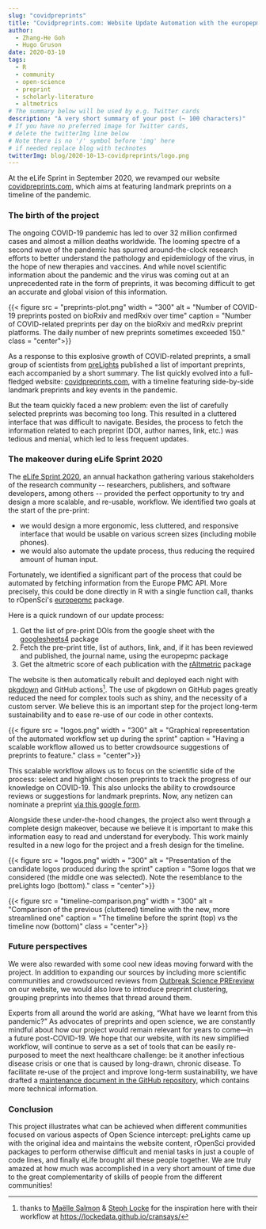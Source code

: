 ```yaml
---
slug: "covidpreprints"
title: "Covidpreprints.com: Website Update Automation with the europepmc and rAltmetric packages"
author:
  - Zhang-He Goh
  - Hugo Gruson
date: 2020-03-10
tags:
  - R
  - community
  - open-science
  - preprint
  - scholarly-literature
  - altmetrics
# The summary below will be used by e.g. Twitter cards
description: "A very short summary of your post (~ 100 characters)"
# If you have no preferred image for Twitter cards, 
# delete the twitterImg line below
# Note there is no '/' symbol before 'img' here
# if needed replace blog with technotes
twitterImg: blog/2020-10-13-covidpreprints/logo.png
---
```


At the eLife Sprint in September 2020, we revamped our website [covidpreprints.com](https://covidpreprints.com/), which aims at featuring landmark preprints on a timeline of the pandemic. 
 
### The birth of the project

The ongoing COVID-19 pandemic has led to over 32 million confirmed cases and almost a million deaths worldwide. The looming spectre of a second wave of the pandemic has spurred around-the-clock research efforts to better understand the pathology and epidemiology of the virus, in the hope of new therapies and vaccines.
And while novel scientific information about the pandemic and the virus was coming out at an unprecedented rate in the form of preprints, it was becoming difficult to get an accurate and global vision of this information.

{{< figure src = "preprints-plot.png" width = "300" alt = "Number of COVID-19 preprints posted on bioRxiv and medRxiv over time" caption = "Number of COVID-related preprints per day on the bioRxiv and medRxiv preprint platforms. The daily number of new preprints sometimes exceeded 150." class = "center">}}

As a response to this explosive growth of COVID-related preprints, a small group of scientists from [preLights](https://prelights.biologists.com/) published a list of important preprints, each accompanied by a short summary. The list quickly evolved into a full-fledged website: [covidpreprints.com](https://covidpreprints.com/), with a timeline featuring side-by-side landmark preprints and key events in the pandemic.

But the team quickly faced a new problem: even the list of carefully selected preprints was becoming too long. This resulted in a cluttered interface that was difficult to navigate. Besides, the process to fetch the information related to each preprint (DOI, author names, link, etc.) was tedious and menial, which led to less frequent updates.

### The makeover during eLife Sprint 2020

The [eLife Sprint 2020](https://sprint.elifesciences.org/), an annual hackathon gathering various stakeholders of the research community -- researchers, publishers, and software developers, among others -- provided the perfect opportunity to try and design a more scalable, and re-usable, workflow. We identified two goals at the start of the pre-print:

- we would design a more ergonomic, less cluttered, and responsive interface that would be usable on various screen sizes (including mobile phones).
- we would also automate the update process, thus reducing the required amount of human input.

Fortunately, we identified a significant part of the process that could be automated by fetching information from the Europe PMC API. More precisely, this could be done directly in R with a single function call, thanks to rOpenSci's [europepmc](https://docs.ropensci.org/europepmc/) package.

Here is a quick rundown of our update process:

1. Get the list of pre-print DOIs from the google sheet with the [googlesheets4](https://googlesheets4.tidyverse.org/) package
1. Fetch the pre-print title, list of authors, link, and, if it has been reviewed and published, the journal name, using the europepmc package
1. Get the altmetric score of each publication with the [rAltmetric](https://docs.ropensci.org/rAltmetric/) package 

The website is then automatically rebuilt and deployed each night with [pkgdown](https://pkgdown.r-lib.org/) and GitHub actions[^1]. The use of pkgdown on GitHub pages greatly reduced the need for complex tools such as shiny, and the necessity of a custom server. We believe this is an important step for the project long-term sustainability and to ease re-use of our code in other contexts.

[^1]: thanks to [Maëlle Salmon](/author/ma%C3%ABlle-salmon/) & [Steph Locke](/author/stephanie-locke/) for the inspiration here with their workflow at <https://lockedata.github.io/cransays/>

{{< figure src = "logos.png" width = "300" alt = "Graphical representation of the automated workflow set up during the sprint" caption = "Having a scalable workflow allowed us to better crowdsource suggestions of preprints to feature." class = "center">}}


This scalable workflow allows us to focus on the scientific side of the process: select and highlight chosen preprints to track the progress of our knowledge on COVID-19. This also unlocks the ability to crowdsource reviews or suggestions for landmark preprints. Now, any netizen can nominate a preprint [via this google form](https://docs.google.com/forms/d/e/1FAIpQLSfRuZegczktW7SCmkopVZLNL7k0IHrEuoPRdAn6czTNxkM_xQ/viewform).

Alongside these under-the-hood changes, the project also went through a complete design makeover, because we believe it is important to make this information easy to read and understand for everybody. This work mainly resulted in a new logo for the project and a fresh design for the timeline.

{{< figure src = "logos.png" width = "300" alt = "Presentation of the candidate logos produced during the sprint" caption = "Some logos that we considered (the middle one was selected). Note the resemblance to the preLights logo (bottom)." class = "center">}}

{{< figure src = "timeline-comparison.png" width = "300" alt = "Comparison of the previous (cluttered) timeline with the new, more streamlined one" caption = "The timeline before the sprint (top) vs the timeline now (bottom)" class = "center">}}

### Future perspectives

We were also rewarded with some cool new ideas moving forward with the project. In addition to expanding our sources by including more scientific communities and crowdsourced reviews from [Outbreak Science PREreview](https://outbreaksci.prereview.org) on our website, we would also love to introduce preprint clustering, grouping preprints into themes that thread around them.
 
Experts from all around the world are asking, “What have we learnt from this pandemic?” As advocates of preprints and open science, we are constantly mindful about how our project would remain relevant for years to come—in a future post-COVID-19. We hope that our website, with its new simplified workflow, will continue to serve as a set of tools that can be easily re-purposed to meet the next healthcare challenge: be it another infectious disease crisis or one that is caused by long-drawn, chronic disease. To facilitate re-use of the project and improve long-term sustainability, we have drafted a [maintenance document in the GitHub repository](https://github.com/coatesj/covidpreprints/wiki/Maintenance-guide), which contains more technical information. 

### Conclusion

This project illustrates what can be achieved when different communities focused on various aspects of Open Science intercept: preLights came up with the original idea and maintains the website content, rOpenSci provided packages to perform otherwise difficult and menial tasks in just a couple of code lines, and finally eLife brought all these people together. We are truly amazed at how much was accomplished in a very short amount of time due to the great complementarity of skills of people from the different communities!
